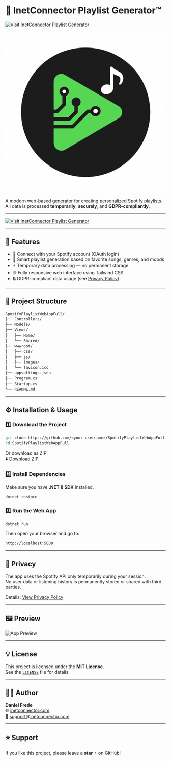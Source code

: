 # 🎵 InetConnector Playlist Generator™

[![Visit InetConnector Playlist Generator](https://img.shields.io/badge/🌐%20Visit%20App-playlists.inetconnector.com-brightgreen?style=for-the-badge)](https://playlists.inetconnector.com)

![Logo](inetconnector.png)

A modern web-based generator for creating personalized Spotify playlists.  
All data is processed **temporarily**, **securely**, and **GDPR-compliantly**.

---

[![Visit InetConnector Playlist Generator](https://img.shields.io/badge/🌐%20Visit%20App-playlists.inetconnector.com-brightgreen?style=for-the-badge)](https://playlists.inetconnector.com)


---

## 🚀 Features

- 🔗 Connect with your Spotify account (OAuth login)
- 🧠 Smart playlist generation based on favorite songs, genres, and moods
- ⚡ Temporary data processing — no permanent storage
- 🌐 Fully responsive web interface using Tailwind CSS
- 🔒 GDPR-compliant data usage (see [Privacy Policy](https://playlists.inetconnector.com/Home/Datenschutz))

---

## 🧩 Project Structure

```bash
SpotifyPlaylistWebAppFull/
├── Controllers/
├── Models/
├── Views/
│   ├── Home/
│   └── Shared/
├── wwwroot/
│   ├── css/
│   ├── js/
│   ├── images/
│   └── favicon.ico
├── appsettings.json
├── Program.cs
├── Startup.cs
└── README.md
```

---

## ⚙️ Installation & Usage

### 1️⃣ Download the Project
```bash
git clone https://github.com/<your-username>/SpotifyPlaylistWebAppFull.git
cd SpotifyPlaylistWebAppFull
```

Or download as ZIP:  
[⬇️ Download ZIP](https://github.com/<your-username>/SpotifyPlaylistWebAppFull/archive/refs/heads/main.zip)

### 2️⃣ Install Dependencies
Make sure you have **.NET 8 SDK** installed.

```bash
dotnet restore
```

### 3️⃣ Run the Web App
```bash
dotnet run
```

Then open your browser and go to:
```
http://localhost:5000
```

---

## 🧠 Privacy

The app uses the Spotify API only temporarily during your session.  
No user data or listening history is permanently stored or shared with third parties.

Details: [View Privacy Policy](https://playlists.inetconnector.com/Home/Datenschutz)

---

## 🖼️ Preview

![App Preview](wwwroot/images/preview.png)

---

## 💡 License

This project is licensed under the **MIT License**.  
See the [`LICENSE`](LICENSE) file for details.

---

## 👨‍💻 Author

**Daniel Frede**  
🌐 [inetconnector.com](https://inetconnector.com)  
📧 support@inetconnector.com

---

## ⭐ Support

If you like this project, please leave a **star** ⭐ on GitHub!
